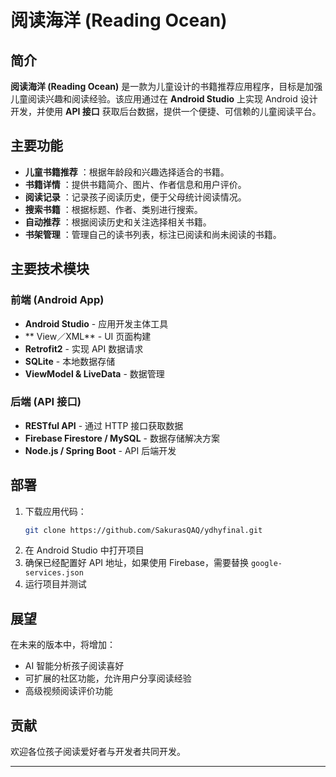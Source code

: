 # 阅读海洋 (Reading Ocean)

## 简介
**阅读海洋 (Reading Ocean)** 是一款为儿童设计的书籍推荐应用程序，目标是加强儿童阅读兴趣和阅读经验。该应用通过在 **Android Studio** 上实现 Android 设计开发，并使用 **API 接口** 获取后台数据，提供一个便捷、可信赖的儿童阅读平台。

## 主要功能
- **儿童书籍推荐** ：根据年龄段和兴趣选择适合的书籍。
- **书籍详情** ：提供书籍简介、图片、作者信息和用户评价。
- **阅读记录** ：记录孩子阅读历史，便于父母统计阅读情况。
- **搜索书籍** ：根据标题、作者、类别进行搜索。
- **自动推荐** ：根据阅读历史和关注选择相关书籍。
- **书架管理** ：管理自己的读书列表，标注已阅读和尚未阅读的书籍。

## 主要技术模块
### 前端 (Android App)
- **Android Studio** - 应用开发主体工具
- ** View／XML** - UI 页面构建
- **Retrofit2** - 实现 API 数据请求
- **SQLite** - 本地数据存储
- **ViewModel & LiveData** - 数据管理

### 后端 (API 接口)
- **RESTful API** - 通过 HTTP 接口获取数据
- **Firebase Firestore / MySQL** - 数据存储解决方案
- **Node.js / Spring Boot** - API 后端开发

## 部署
1. 下载应用代码：
   ```bash
   git clone https://github.com/SakurasQAQ/ydhyfinal.git
   ```
2. 在 Android Studio 中打开项目
3. 确保已经配置好 API 地址，如果使用 Firebase，需要替换 `google-services.json`
4. 运行项目并测试

## 展望
在未来的版本中，将增加：
- AI 智能分析孩子阅读喜好
- 可扩展的社区功能，允许用户分享阅读经验
- 高级视频阅读评价功能

## 贡献
欢迎各位孩子阅读爱好者与开发者共同开发。

---


